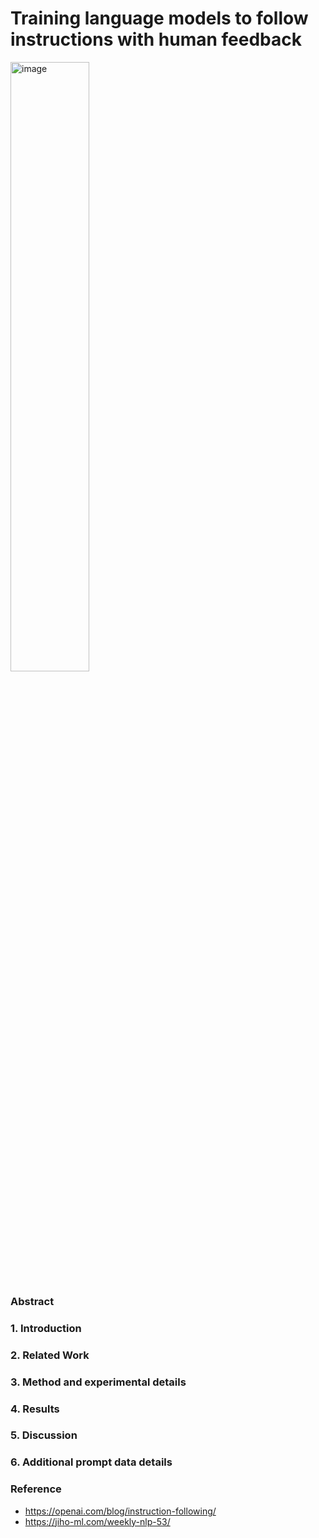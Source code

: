 # Training language models to follow instructions with human feedback

<img width="50%" alt="image" src="https://user-images.githubusercontent.com/41967014/162139500-c57abca1-678a-47fc-aedd-5286d6e7fe3e.png">

### Abstract

### 1. Introduction

### 2. Related Work

### 3. Method and experimental details

### 4. Results

### 5. Discussion

### 6. Additional prompt data details


### Reference
- https://openai.com/blog/instruction-following/
- https://jiho-ml.com/weekly-nlp-53/
